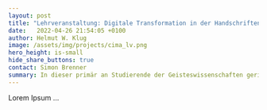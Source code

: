 ```yaml
---
layout: post
title: "Lehrveranstaltung: Digitale Transformation in der Handschriftenforschung"
date:   2022-04-26 21:54:05 +0100
author: Helmut W. Klug
image: /assets/img/projects/cima_lv.png
hero_height: is-small
hide_share_buttons: true
contact: Simon Brenner
summary: In dieser primär an Studierende der Geisteswissenschaften gerichteten Lehrveranstaltung werden die grundlegenden Probleme der Handschriftenkunde sowie die technischen Möglichkeiten der Rekonstruktion und digitalen Verarbeitung historischer Objekte behandelt.
---
```


Lorem Ipsum ...
